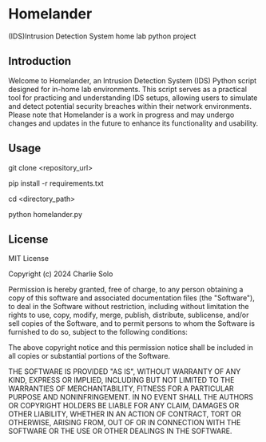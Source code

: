 # Homelander
(IDS)Intrusion Detection System home lab python project


## Introduction
Welcome to Homelander, an Intrusion Detection System (IDS) Python script designed for in-home lab environments. 
This script serves as a practical tool for practicing and understanding IDS setups, allowing users to simulate 
and detect potential security breaches within their network environments. Please note that Homelander is a work
in progress and may undergo changes and updates in the future to enhance its functionality and usability.



## Usage
	

git clone <repository_url>


pip install -r requirements.txt



cd <directory_path>


python homelander.py



## License

MIT License

Copyright (c) 2024 Charlie Solo

Permission is hereby granted, free of charge, to any person obtaining a copy
of this software and associated documentation files (the "Software"), to deal
in the Software without restriction, including without limitation the rights
to use, copy, modify, merge, publish, distribute, sublicense, and/or sell
copies of the Software, and to permit persons to whom the Software is
furnished to do so, subject to the following conditions:

The above copyright notice and this permission notice shall be included in all
copies or substantial portions of the Software.

THE SOFTWARE IS PROVIDED "AS IS", WITHOUT WARRANTY OF ANY KIND, EXPRESS OR
IMPLIED, INCLUDING BUT NOT LIMITED TO THE WARRANTIES OF MERCHANTABILITY,
FITNESS FOR A PARTICULAR PURPOSE AND NONINFRINGEMENT. IN NO EVENT SHALL THE
AUTHORS OR COPYRIGHT HOLDERS BE LIABLE FOR ANY CLAIM, DAMAGES OR OTHER
LIABILITY, WHETHER IN AN ACTION OF CONTRACT, TORT OR OTHERWISE, ARISING FROM,
OUT OF OR IN CONNECTION WITH THE SOFTWARE OR THE USE OR OTHER DEALINGS IN THE
SOFTWARE.
